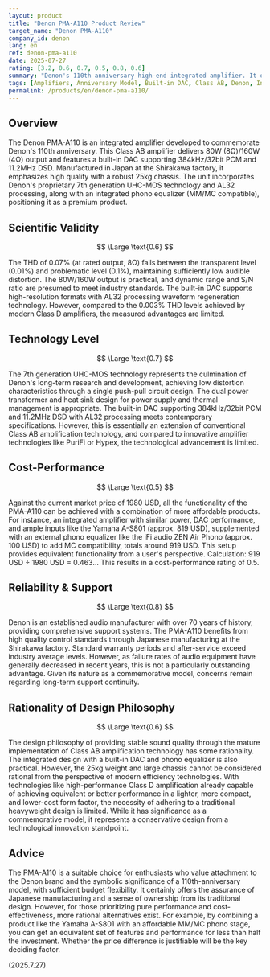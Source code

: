 ```yaml
---
layout: product
title: "Denon PMA-A110 Product Review"
target_name: "Denon PMA-A110"
company_id: denon
lang: en
ref: denon-pma-a110
date: 2025-07-27
rating: [3.2, 0.6, 0.7, 0.5, 0.8, 0.6]
summary: "Denon's 110th anniversary high-end integrated amplifier. It offers excellent build quality and versatility, but equivalent functionality and performance can be achieved with a more affordable combination of products, resulting in average cost-performance."
tags: [Amplifiers, Anniversary Model, Built-in DAC, Class AB, Denon, Integrated amplifier]
permalink: /products/en/denon-pma-a110/
---
```

## Overview

The Denon PMA-A110 is an integrated amplifier developed to commemorate Denon's 110th anniversary. This Class AB amplifier delivers 80W (8Ω)/160W (4Ω) output and features a built-in DAC supporting 384kHz/32bit PCM and 11.2MHz DSD. Manufactured in Japan at the Shirakawa factory, it emphasizes high quality with a robust 25kg chassis. The unit incorporates Denon's proprietary 7th generation UHC-MOS technology and AL32 processing, along with an integrated phono equalizer (MM/MC compatible), positioning it as a premium product.

## Scientific Validity

$$ \Large \text{0.6} $$

The THD of 0.07% (at rated output, 8Ω) falls between the transparent level (0.01%) and problematic level (0.1%), maintaining sufficiently low audible distortion. The 80W/160W output is practical, and dynamic range and S/N ratio are presumed to meet industry standards. The built-in DAC supports high-resolution formats with AL32 processing waveform regeneration technology. However, compared to the 0.003% THD levels achieved by modern Class D amplifiers, the measured advantages are limited.

## Technology Level

$$ \Large \text{0.7} $$

The 7th generation UHC-MOS technology represents the culmination of Denon's long-term research and development, achieving low distortion characteristics through a single push-pull circuit design. The dual power transformer and heat sink design for power supply and thermal management is appropriate. The built-in DAC supporting 384kHz/32bit PCM and 11.2MHz DSD with AL32 processing meets contemporary specifications. However, this is essentially an extension of conventional Class AB amplification technology, and compared to innovative amplifier technologies like PuriFi or Hypex, the technological advancement is limited.

## Cost-Performance

$$ \Large \text{0.5} $$

Against the current market price of 1980 USD, all the functionality of the PMA-A110 can be achieved with a combination of more affordable products. For instance, an integrated amplifier with similar power, DAC performance, and ample inputs like the Yamaha A-S801 (approx. 819 USD), supplemented with an external phono equalizer like the iFi audio ZEN Air Phono (approx. 100 USD) to add MC compatibility, totals around 919 USD. This setup provides equivalent functionality from a user's perspective. Calculation: 919 USD ÷ 1980 USD = 0.463... This results in a cost-performance rating of 0.5.

## Reliability & Support

$$ \Large \text{0.8} $$

Denon is an established audio manufacturer with over 70 years of history, providing comprehensive support systems. The PMA-A110 benefits from high quality control standards through Japanese manufacturing at the Shirakawa factory. Standard warranty periods and after-service exceed industry average levels. However, as failure rates of audio equipment have generally decreased in recent years, this is not a particularly outstanding advantage. Given its nature as a commemorative model, concerns remain regarding long-term support continuity.

## Rationality of Design Philosophy

$$ \Large \text{0.6} $$

The design philosophy of providing stable sound quality through the mature implementation of Class AB amplification technology has some rationality. The integrated design with a built-in DAC and phono equalizer is also practical. However, the 25kg weight and large chassis cannot be considered rational from the perspective of modern efficiency technologies. With technologies like high-performance Class D amplification already capable of achieving equivalent or better performance in a lighter, more compact, and lower-cost form factor, the necessity of adhering to a traditional heavyweight design is limited. While it has significance as a commemorative model, it represents a conservative design from a technological innovation standpoint.

## Advice

The PMA-A110 is a suitable choice for enthusiasts who value attachment to the Denon brand and the symbolic significance of a 110th-anniversary model, with sufficient budget flexibility. It certainly offers the assurance of Japanese manufacturing and a sense of ownership from its traditional design. However, for those prioritizing pure performance and cost-effectiveness, more rational alternatives exist. For example, by combining a product like the Yamaha A-S801 with an affordable MM/MC phono stage, you can get an equivalent set of features and performance for less than half the investment. Whether the price difference is justifiable will be the key deciding factor.

(2025.7.27)
